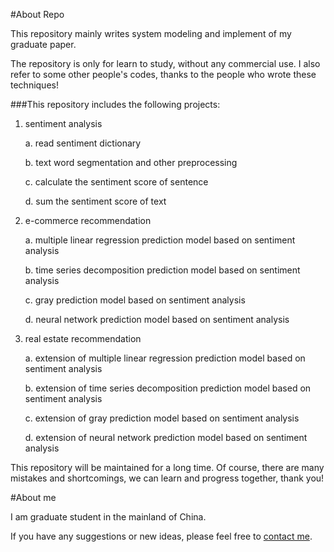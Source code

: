 #About Repo

This repository mainly writes system modeling and implement of my graduate paper. 

The repository is only for learn to study, without any commercial use. 
I also refer to some other people's codes, thanks to the people who wrote these techniques!

###This repository includes the following projects:

1. sentiment analysis

	a. read sentiment dictionary
	
	b. text word segmentation and other preprocessing
	
	c. calculate the sentiment score of sentence
	
	d. sum the sentiment score of text
	
2. e-commerce recommendation

	a. multiple linear regression prediction model based on sentiment analysis
	
	b. time series decomposition prediction model based on sentiment analysis
	
	c. gray prediction model based on sentiment analysis
	
	d. neural network prediction model based on sentiment analysis
	
3. real estate recommendation

	a. extension of multiple linear regression prediction model based on sentiment analysis
	
	b. extension of time series decomposition prediction model based on sentiment analysis
	
	c. extension of gray prediction model based on sentiment analysis
	
	d. extension of neural network prediction model based on sentiment analysis
	

This repository will be maintained for a long time. Of course, there are many mistakes and shortcomings, we can learn and progress together, thank you!

#About me

I am graduate student in the mainland of China.

If you have any suggestions or new ideas, please feel free to [contact me](mailto:multitriumph92@gmail.com).